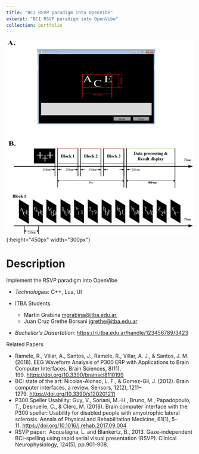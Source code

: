 ```yaml
---
title: "BCI RSVP paradigm into OpenVibe"
excerpt: "BCI RSVP paradigm into OpenVibe"
collection: portfolio
---
```


![Descriptor](/images/rsvp.jpg){:height="450px" width="300px"}


# Description

Implement the RSVP paradigm into OpenVibe

* *Technologies*: C++, Lua, UI

* ITBA Students: 
  * Martin Grabina              mgrabina@itba.edu.ar,  
  * Juan Cruz Grethe Borsani    jgrethe@itba.edu.ar

* *Bachellor's Dissertation*: https://ri.itba.edu.ar/handle/123456789/3423

Related Papers 
* Ramele, R., Villar, A., Santos, J., Ramele, R., Villar, A. J., & Santos, J. M. (2018). EEG Waveform Analysis of P300 ERP with Applications to Brain Computer Interfaces. Brain Sciences, 8(11), 199. https://doi.org/10.3390/brainsci8110199
* BCI state of the art: Nicolas-Alonso, L. F., & Gomez-Gil, J. (2012). Brain computer interfaces, a review. Sensors, 12(2), 1211–1279. https://doi.org/10.3390/s120201211
* P300 Speller Usability: Guy, V., Soriani, M.-H., Bruno, M., Papadopoulo, T., Desnuelle, C., & Clerc, M. (2018). Brain computer interface with the P300 speller: Usability for disabled people with amyotrophic lateral sclerosis. Annals of Physical and Rehabilitation Medicine, 61(1), 5–11. https://doi.org/10.1016/j.rehab.2017.09.004
* RSVP paper:  Acqualagna, L. and Blankertz, B., 2013. Gaze-independent BCI-spelling using rapid serial visual presentation (RSVP). Clinical Neurophysiology, 124(5), pp.901-908.






